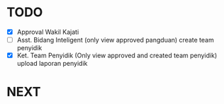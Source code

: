 # TODO
- [x] Approval Wakil Kajati
- [ ] Asst. Bidang Inteligent (only view approved pangduan) create team penyidik
- [x] Ket. Team Penyidik (Only view approved and created team penyidik) upload laporan penyidik

# NEXT
